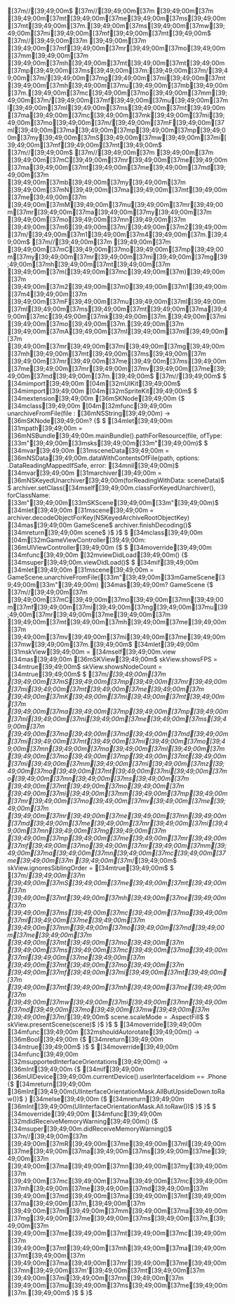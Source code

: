 [37m//[39;49;00m$
[37m//[39;49;00m[37m [39;49;00m[37m [39;49;00m[37mt[39;49;00m[37me[39;49;00m[37ms[39;49;00m[37mt[39;49;00m[37m.[39;49;00m[37ms[39;49;00m[37mw[39;49;00m[37mi[39;49;00m[37mf[39;49;00m[37mt[39;49;00m$
[37m//[39;49;00m[37m [39;49;00m[37m [39;49;00m[37mf[39;49;00m[37mr[39;49;00m[37mo[39;49;00m[37mm[39;49;00m[37m [39;49;00m[37mh[39;49;00m[37mt[39;49;00m[37mt[39;49;00m[37mp[39;49;00m[37ms[39;49;00m[37m:[39;49;00m[37m/[39;49;00m[37m/[39;49;00m[37mg[39;49;00m[37mi[39;49;00m[37mt[39;49;00m[37mh[39;49;00m[37mu[39;49;00m[37mb[39;49;00m[37m.[39;49;00m[37mc[39;49;00m[37mo[39;49;00m[37mm[39;49;00m[37m/[39;49;00m[37mf[39;49;00m[37mu[39;49;00m[37ml[39;49;00m[37ml[39;49;00m[37ms[39;49;00m[37mt[39;49;00m[37ma[39;49;00m[37mc[39;49;00m[37mk[39;49;00m[37mi[39;49;00m[37mo[39;49;00m[37m/[39;49;00m[37mF[39;49;00m[37ml[39;49;00m[37ma[39;49;00m[37mp[39;49;00m[37mp[39;49;00m[37my[39;49;00m[37mS[39;49;00m[37mw[39;49;00m[37mi[39;49;00m[37mf[39;49;00m[37mt[39;49;00m$
[37m//[39;49;00m$
[37m//[39;49;00m[37m [39;49;00m[37m [39;49;00m[37mC[39;49;00m[37mr[39;49;00m[37me[39;49;00m[37ma[39;49;00m[37mt[39;49;00m[37me[39;49;00m[37md[39;49;00m[37m [39;49;00m[37mb[39;49;00m[37my[39;49;00m[37m [39;49;00m[37mN[39;49;00m[37ma[39;49;00m[37mt[39;49;00m[37me[39;49;00m[37m [39;49;00m[37mM[39;49;00m[37mu[39;49;00m[37mr[39;49;00m[37mr[39;49;00m[37ma[39;49;00m[37my[39;49;00m[37m [39;49;00m[37mo[39;49;00m[37mn[39;49;00m[37m [39;49;00m[37m6[39;49;00m[37m/[39;49;00m[37m2[39;49;00m[37m/[39;49;00m[37m1[39;49;00m[37m4[39;49;00m[37m.[39;49;00m$
[37m//[39;49;00m[37m [39;49;00m[37m [39;49;00m[37mC[39;49;00m[37mo[39;49;00m[37mp[39;49;00m[37my[39;49;00m[37mr[39;49;00m[37mi[39;49;00m[37mg[39;49;00m[37mh[39;49;00m[37mt[39;49;00m[37m [39;49;00m[37m([39;49;00m[37mc[39;49;00m[37m)[39;49;00m[37m [39;49;00m[37m2[39;49;00m[37m0[39;49;00m[37m1[39;49;00m[37m4[39;49;00m[37m [39;49;00m[37mF[39;49;00m[37mu[39;49;00m[37ml[39;49;00m[37ml[39;49;00m[37ms[39;49;00m[37mt[39;49;00m[37ma[39;49;00m[37mc[39;49;00m[37mk[39;49;00m[37m.[39;49;00m[37mi[39;49;00m[37mo[39;49;00m[37m.[39;49;00m[37m [39;49;00m[37mA[39;49;00m[37ml[39;49;00m[37ml[39;49;00m[37m [39;49;00m[37mr[39;49;00m[37mi[39;49;00m[37mg[39;49;00m[37mh[39;49;00m[37mt[39;49;00m[37ms[39;49;00m[37m [39;49;00m[37mr[39;49;00m[37me[39;49;00m[37ms[39;49;00m[37me[39;49;00m[37mr[39;49;00m[37mv[39;49;00m[37me[39;49;00m[37md[39;49;00m[37m.[39;49;00m$
[37m//[39;49;00m$
$
[34mimport[39;49;00m [04m[32mUIKit[39;49;00m$
[34mimport[39;49;00m [04m[32mSpriteKit[39;49;00m$
$
[34mextension[39;49;00m [36mSKNode[39;49;00m {$
    [34mclass[39;49;00m [04m[32mfunc[39;49;00m unarchiveFromFile(file : [36mNSString[39;49;00m) -> [36mSKNode[39;49;00m? {$
        $
        [34mlet[39;49;00m [31mpath[39;49;00m = [36mNSBundle[39;49;00m.mainBundle().pathForResource(file, ofType: [33m"[39;49;00m[33msks[39;49;00m[33m"[39;49;00m)$
        $
        [34mvar[39;49;00m [31msceneData[39;49;00m = [36mNSData[39;49;00m.dataWithContentsOfFile(path, options: .DataReadingMappedIfSafe, error: [34mnil[39;49;00m)$
        [34mvar[39;49;00m [31marchiver[39;49;00m = [36mNSKeyedUnarchiver[39;49;00m(forReadingWithData: sceneData)$
        $
        archiver.setClass([34mself[39;49;00m.classForKeyedUnarchiver(), forClassName: [33m"[39;49;00m[33mSKScene[39;49;00m[33m"[39;49;00m)$
        [34mlet[39;49;00m [31mscene[39;49;00m = archiver.decodeObjectForKey(NSKeyedArchiveRootObjectKey) [34mas[39;49;00m GameScene$
        archiver.finishDecoding()$
        [34mreturn[39;49;00m scene$
    }$
}$
$
[34mclass[39;49;00m [04m[32mGameViewController[39;49;00m: [36mUIViewController[39;49;00m {$
$
    [34moverride[39;49;00m [34mfunc[39;49;00m [32mviewDidLoad[39;49;00m() {$
        [34msuper[39;49;00m.viewDidLoad()$
$
        [34mif[39;49;00m [34mlet[39;49;00m [31mscene[39;49;00m = GameScene.unarchiveFromFile([33m"[39;49;00m[33mGameScene[39;49;00m[33m"[39;49;00m) [34mas[39;49;00m? GameScene {$
            [37m//[39;49;00m[37m [39;49;00m[37mC[39;49;00m[37mo[39;49;00m[37mn[39;49;00m[37mf[39;49;00m[37mi[39;49;00m[37mg[39;49;00m[37mu[39;49;00m[37mr[39;49;00m[37me[39;49;00m[37m [39;49;00m[37mt[39;49;00m[37mh[39;49;00m[37me[39;49;00m[37m [39;49;00m[37mv[39;49;00m[37mi[39;49;00m[37me[39;49;00m[37mw[39;49;00m[37m.[39;49;00m$
            [34mlet[39;49;00m [31mskView[39;49;00m = [34mself[39;49;00m.view [34mas[39;49;00m [36mSKView[39;49;00m$
            skView.showsFPS = [34mtrue[39;49;00m$
            skView.showsNodeCount = [34mtrue[39;49;00m$
            $
            [37m/*[39;49;00m[37m [39;49;00m[37mS[39;49;00m[37mp[39;49;00m[37mr[39;49;00m[37mi[39;49;00m[37mt[39;49;00m[37me[39;49;00m[37m [39;49;00m[37mK[39;49;00m[37mi[39;49;00m[37mt[39;49;00m[37m [39;49;00m[37ma[39;49;00m[37mp[39;49;00m[37mp[39;49;00m[37ml[39;49;00m[37mi[39;49;00m[37me[39;49;00m[37ms[39;49;00m[37m [39;49;00m[37ma[39;49;00m[37md[39;49;00m[37md[39;49;00m[37mi[39;49;00m[37mt[39;49;00m[37mi[39;49;00m[37mo[39;49;00m[37mn[39;49;00m[37ma[39;49;00m[37ml[39;49;00m[37m [39;49;00m[37mo[39;49;00m[37mp[39;49;00m[37mt[39;49;00m[37mi[39;49;00m[37mm[39;49;00m[37mi[39;49;00m[37mz[39;49;00m[37ma[39;49;00m[37mt[39;49;00m[37mi[39;49;00m[37mo[39;49;00m[37mn[39;49;00m[37ms[39;49;00m[37m [39;49;00m[37mt[39;49;00m[37mo[39;49;00m[37m [39;49;00m[37mi[39;49;00m[37mm[39;49;00m[37mp[39;49;00m[37mr[39;49;00m[37mo[39;49;00m[37mv[39;49;00m[37me[39;49;00m[37m [39;49;00m[37mr[39;49;00m[37me[39;49;00m[37mn[39;49;00m[37md[39;49;00m[37me[39;49;00m[37mr[39;49;00m[37mi[39;49;00m[37mn[39;49;00m[37mg[39;49;00m[37m [39;49;00m[37mp[39;49;00m[37me[39;49;00m[37mr[39;49;00m[37mf[39;49;00m[37mo[39;49;00m[37mr[39;49;00m[37mm[39;49;00m[37ma[39;49;00m[37mn[39;49;00m[37mc[39;49;00m[37me[39;49;00m[37m [39;49;00m[37m*/[39;49;00m$
            skView.ignoresSiblingOrder = [34mtrue[39;49;00m$
            $
            [37m/*[39;49;00m[37m [39;49;00m[37mS[39;49;00m[37me[39;49;00m[37mt[39;49;00m[37m [39;49;00m[37mt[39;49;00m[37mh[39;49;00m[37me[39;49;00m[37m [39;49;00m[37ms[39;49;00m[37mc[39;49;00m[37ma[39;49;00m[37ml[39;49;00m[37me[39;49;00m[37m [39;49;00m[37mm[39;49;00m[37mo[39;49;00m[37md[39;49;00m[37me[39;49;00m[37m [39;49;00m[37mt[39;49;00m[37mo[39;49;00m[37m [39;49;00m[37ms[39;49;00m[37mc[39;49;00m[37ma[39;49;00m[37ml[39;49;00m[37me[39;49;00m[37m [39;49;00m[37mt[39;49;00m[37mo[39;49;00m[37m [39;49;00m[37mf[39;49;00m[37mi[39;49;00m[37mt[39;49;00m[37m [39;49;00m[37mt[39;49;00m[37mh[39;49;00m[37me[39;49;00m[37m [39;49;00m[37mw[39;49;00m[37mi[39;49;00m[37mn[39;49;00m[37md[39;49;00m[37mo[39;49;00m[37mw[39;49;00m[37m [39;49;00m[37m*/[39;49;00m$
            scene.scaleMode = .AspectFill$
            $
            skView.presentScene(scene)$
        }$
    }$
$
    [34moverride[39;49;00m [34mfunc[39;49;00m [32mshouldAutorotate[39;49;00m() -> [36mBool[39;49;00m {$
        [34mreturn[39;49;00m [34mtrue[39;49;00m$
    }$
$
    [34moverride[39;49;00m [34mfunc[39;49;00m [32msupportedInterfaceOrientations[39;49;00m() -> [36mInt[39;49;00m {$
        [34mif[39;49;00m [36mUIDevice[39;49;00m.currentDevice().userInterfaceIdiom == .Phone {$
            [34mreturn[39;49;00m [36mInt[39;49;00m(UIInterfaceOrientationMask.AllButUpsideDown.toRaw())$
        } [34melse[39;49;00m {$
            [34mreturn[39;49;00m [36mInt[39;49;00m(UIInterfaceOrientationMask.All.toRaw())$
        }$
    }$
$
    [34moverride[39;49;00m [34mfunc[39;49;00m [32mdidReceiveMemoryWarning[39;49;00m() {$
        [34msuper[39;49;00m.didReceiveMemoryWarning()$
        [37m//[39;49;00m[37m [39;49;00m[37mR[39;49;00m[37me[39;49;00m[37ml[39;49;00m[37me[39;49;00m[37ma[39;49;00m[37ms[39;49;00m[37me[39;49;00m[37m [39;49;00m[37ma[39;49;00m[37mn[39;49;00m[37my[39;49;00m[37m [39;49;00m[37mc[39;49;00m[37ma[39;49;00m[37mc[39;49;00m[37mh[39;49;00m[37me[39;49;00m[37md[39;49;00m[37m [39;49;00m[37md[39;49;00m[37ma[39;49;00m[37mt[39;49;00m[37ma[39;49;00m[37m,[39;49;00m[37m [39;49;00m[37mi[39;49;00m[37mm[39;49;00m[37ma[39;49;00m[37mg[39;49;00m[37me[39;49;00m[37ms[39;49;00m[37m,[39;49;00m[37m [39;49;00m[37me[39;49;00m[37mt[39;49;00m[37mc[39;49;00m[37m [39;49;00m[37mt[39;49;00m[37mh[39;49;00m[37ma[39;49;00m[37mt[39;49;00m[37m [39;49;00m[37ma[39;49;00m[37mr[39;49;00m[37me[39;49;00m[37mn[39;49;00m[37m'[39;49;00m[37mt[39;49;00m[37m [39;49;00m[37mi[39;49;00m[37mn[39;49;00m[37m [39;49;00m[37mu[39;49;00m[37ms[39;49;00m[37me[39;49;00m[37m.[39;49;00m$
    }$
    $
}$
